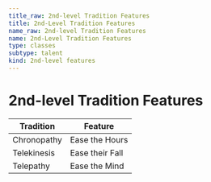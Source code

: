 ```yaml
---
title_raw: 2nd-level Tradition Features
title: 2nd-Level Tradition Features
name_raw: 2nd-level Tradition Features
name: 2nd-Level Tradition Features
type: classes
subtype: talent
kind: 2nd-level features
---
```


# 2nd-level Tradition Features

| Tradition   | Feature         |
| ----------- | --------------- |
| Chronopathy | Ease the Hours  |
| Telekinesis | Ease their Fall |
| Telepathy   | Ease the Mind   |
